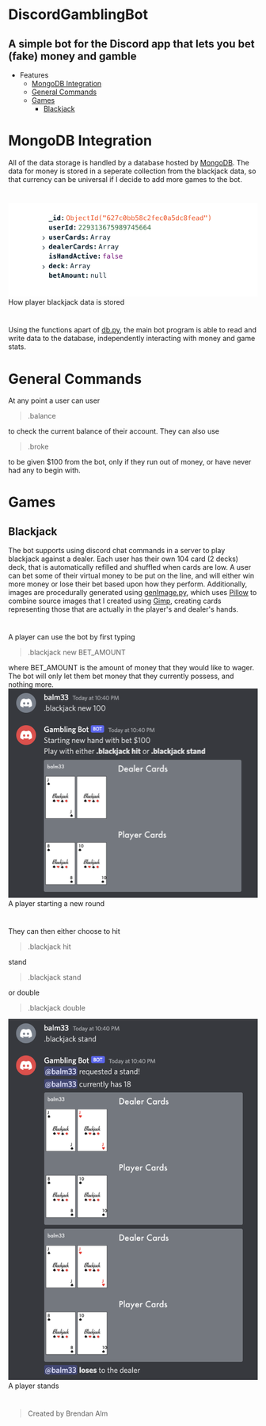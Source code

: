 # DiscordGamblingBot
## A simple bot for the Discord app that lets you bet (fake) money and gamble

- Features
  - [MongoDB Integration](#mongodb-integration)
  - [General Commands](#general-commands)
  - [Games](#games)
    - [Blackjack](#blackjack) 

# MongoDB Integration
All of the data storage is handled by a database hosted by [MongoDB](https://mongodb.com). The data for money is stored in a seperate collection from the blackjack data, so that currency can be universal if I decide to add more games to the bot.
#
![An example of how player data is stored](readme-images/mongoEx.png)
How player blackjack data is stored
#
Using the functions apart of [db.py](db.py), the main bot program is able to read and write data to the database, independently interacting with money and game stats.

# General Commands
At any point a user can user
> .balance

to check the current balance of their account. They can also use
> .broke

to be given $100 from the bot, only if they run out of money, or have never had any to begin with.

# Games
## Blackjack
The bot supports using discord chat commands in a server to play blackjack against a dealer. Each user has their own 104 card (2 decks) deck, that is automatically refilled and shuffled when cards are low. A user can bet some of their virtual money to be put on the line, and will either win more money or lose their bet based upon how they perform. Additionally, images are procedurally generated using [genImage.py](genImage.py), which uses [Pillow](https://pillow.readthedocs.io/en/stable/) to combine source images that I created using [Gimp](https://www.gimp.org/), creating cards representing those that are actually in the player's and dealer's hands.

#
A player can use the bot by first typing
> .blackjack new BET_AMOUNT

where BET_AMOUNT is the amount of money that they would like to wager. The bot will only let them bet money that they currently possess, and nothing more.
![A player starting a round of blackjack](readme-images/blackjackEx1.png)
A player starting a new round
#
They can then either choose to hit
> .blackjack hit

stand
> .blackjack stand

or double
>.blackjack double

![A player stands](readme-images/blackjackEx2.png)
A player stands

#
> Created by Brendan Alm
